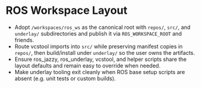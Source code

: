# ROS Workspace Layout

- Adopt `/workspaces/ros_ws` as the canonical root with `repos/`, `src/`, and `underlay/` subdirectories and publish it via `ROS_WORKSPACE_ROOT` and friends.
- Route vcstool imports into `src/` while preserving manifest copies in `repos/`, then build/install under `underlay/` so the user owns the artifacts.
- Ensure ros_jazzy, ros_underlay, vcstool, and helper scripts share the layout defaults and remain easy to override when needed.
- Make underlay tooling exit cleanly when ROS base setup scripts are absent (e.g. unit tests or custom builds).
